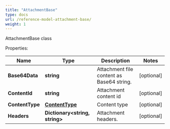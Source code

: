 ```yaml
---
title: "AttachmentBase"
type: docs
url: /reference-model-attachment-base/
weight: 1
---
```

AttachmentBase class             

Properties:

Name | Type | Description | Notes
---- | ---- | ----------- | -----
**Base64Data** | **string** | Attachment file content as Base64 string.              | [optional] 
**ContentId** | **string** | Attachment content id              | [optional] 
**ContentType** | [**ContentType**](/email/reference-model-content-type/) | Content type              | [optional] 
**Headers** | **Dictionary&lt;string, string&gt;** | Attachment headers.              | [optional] 


